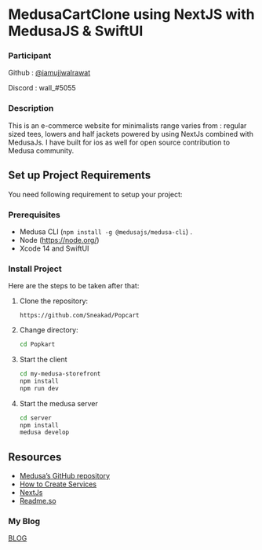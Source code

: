 # MedusaCartClone using NextJS with MedusaJS & SwiftUI 

### Participant

Github : [@iamujjwalrawat](https://github.com/iamujjwalrawat) 

Discord : wall_#5055

### Description

This is an e-commerce website for minimalists range varies from : regular sized tees, lowers and half jackets powered by using NextJs combined with MedusaJs.
I have built for ios as well for open source contribution to Medusa community.

## Set up Project Requirements

You need following requirement to setup your project:

### Prerequisites

- Medusa CLI (```npm install -g @medusajs/medusa-cli```) .
- Node (https://node.org/)
- Xcode 14 and SwiftUI

### Install Project

Here are the steps to be taken after that:


1. Clone the repository:

    ```
    https://github.com/Sneakad/Popcart
    ```

2. Change directory:
    ```bash
    cd Popkart
    ```
3. Start the client
    ```bash
    cd my-medusa-storefront
    npm install
    npm run dev
    ```
4. Start the medusa server
    ```bash
    cd server
    npm install
    medusa develop
    ```
## Resources

- [Medusa’s GitHub repository](https://github.com/medusajs/medusa)
- [How to Create Services](https://docs.medusajs.com/advanced/backend/services/create-service)
- [NextJs](https://nextjs.org/)
- [Readme.so](https://readme.so/editor)

### My Blog
[BLOG](https://medium.com/@walrusurj)
